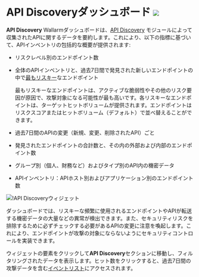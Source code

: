 # API Discoveryダッシュボード <a href="../../../about-wallarm/subscription-plans/#subscription-plans"><img src="../../../images/api-security-tag.svg" style="border: none;"></a>

**API Discovery** Wallarmダッシュボードは、[API Discovery](../../about-wallarm/api-discovery.ja.md) モジュールによって収集されたAPIに関するデータを要約します。これにより、以下の指標に基づいて、APIインベントリの包括的な概要が提供されます:

* リスクレベル別のエンドポイント数
* 全体のAPIインベントリと、過去7日間で発見された新しいエンドポイントの中で[最もリスキー](../../about-wallarm/api-discovery.ja.md#endpoint-risk-score)なエンドポイント

    最もリスキーなエンドポイントは、アクティブな脆弱性やその他のリスク要因が原因で、攻撃対象になる可能性が最も高いです。各リスキーなエンドポイントは、ターゲットヒットボリュームが提供されます。エンドポイントはリスクスコアまたはヒットボリューム（デフォルト）で並べ替えることができます。
* 過去7日間のAPIの変更（新規、変更、削除されたAPI）ごと
* 発見されたエンドポイントの合計数と、その内の外部および内部のエンドポイント数
* グループ別（個人、財務など）およびタイプ別のAPI内の機密データ
* APIインベントリ：APIホスト別およびアプリケーション別のエンドポイント数

![!API Discoveryウィジェット](../../images/user-guides/dashboard/api-discovery-widget.png)

ダッシュボードでは、リスキーな頻繁に使用されるエンドポイントやAPIが転送する機密データの大量などの異常が検出できます。また、セキュリティリスクを排除するために必ずチェックする必要があるAPIの変更に注意を喚起します。これにより、エンドポイントが攻撃の対象にならないようにセキュリティコントロールを実装できます。

ウィジェットの要素をクリックして**API Discovery**セクションに移動し、フィルタリングされたデータを表示します。ヒット数をクリックすると、過去7日間の攻撃データを含む[イベントリスト](../events/check-attack.ja.md)にアクセスされます。